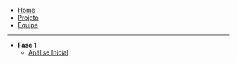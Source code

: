 * [Home](/)
* [Projeto](docs/projeto.md)
* [Equipe](/equipe.md)

---
* **Fase 1**
  * [Análise Inicial](/fase1/analise.md)
